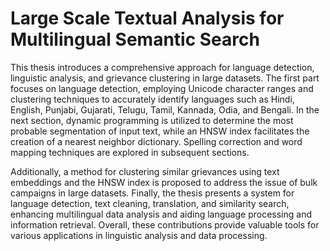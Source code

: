 # Large Scale Textual Analysis for Multilingual Semantic Search

This thesis introduces a comprehensive approach for language detection, linguistic analysis, and grievance clustering in large datasets. The first part focuses on language detection, employing Unicode character ranges and clustering techniques to accurately identify languages such as Hindi, English, Punjabi, Gujarati, Telugu, Tamil, Kannada, Odia, and Bengali. In the next section, dynamic programming is utilized to determine the most probable segmentation of input text, while an HNSW index facilitates the creation of a nearest neighbor dictionary. Spelling correction and word mapping techniques are explored in subsequent sections.

Additionally, a method for clustering similar grievances using text embeddings and the HNSW index is proposed to address the issue of bulk campaigns in large datasets. Finally, the thesis presents a system for language detection, text cleaning, translation, and similarity search, enhancing multilingual data analysis and aiding language processing and information retrieval. Overall, these contributions provide valuable tools for various applications in linguistic analysis and data processing.
